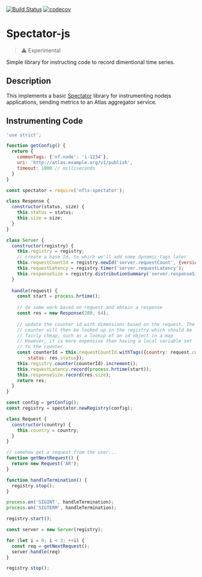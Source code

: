 [![Build Status](https://travis-ci.org/Netflix/spectator-js.svg?branch=master)](https://travis-ci.org/Netflix/spectator-js) 
[![codecov](https://codecov.io/gh/Netflix/spectator-js/branch/master/graph/badge.svg)](https://codecov.io/gh/Netflix/spectator-js)

# Spectator-js

> :warning: Experimental

Simple library for instructing code to record dimentional time series.

## Description

This implements a basic [Spectator](https://github.com/Netflix/spectator) library
for instrumenting nodejs applications, sending metrics to an Atlas aggregator service.

## Instrumenting Code

```javascript
'use strict';

function getConfig() {
  return {
    commonTags: {'nf.node': 'i-1234'},
    uri: 'http://atlas.example.org/v1/publish',
    timeout: 1000 // milliseconds 
  }
}

const spectator = require('nflx-spectator');

class Response {
  constructor(status, size) {
    this.status = status;
    this.size = size;
  }
}

class Server {
  constructor(registry) {
    this.registry = registry;
    // create a base Id, to which we'll add some dynamic tags later
    this.requestCountId = registry.newId('server.requestCount', {version: 'v1'});
    this.requestLatency = registry.timer('server.requestLatency');
    this.responseSize = registry.distributionSummary('server.responseSizes');
  }
  
  handle(request) {
    const start = process.hrtime();
    
    // do some work based on request and obtain a response
    const res = new Response(200, 64);
    
    // update the counter id with dimensions based on the request. The
    // counter will then be looked up in the registry which should be 
    // fairly cheap, such as a lookup of an id object in a map
    // However, it is more expensive than having a local variable set
    // to the counter
    const counterId = this.requestCountId.withTags({country: request.country, 
        status: res.status});
    this.registry.counter(counterId).increment();
    this.requestLatency.record(process.hrtime(start));
    this.responseSize.record(res.size);
    return res;
  }
}

const config = getConfig();
const registry = spectator.newRegistry(config);

class Request {
  constructor(country) {
    this.country = country;
  }
}

// somehow get a request from the user...
function getNextRequest() {
  return new Request('AR');
}

function handleTermination() {
  registry.stop();
}

process.on('SIGINT', handleTermination);
process.on('SIGTERM', handleTermination);

registry.start();

const server = new Server(registry);

for (let i = 0; i < 3; ++i) {
  const req = getNextRequest();
  server.handle(req)
}

registry.stop();
```
